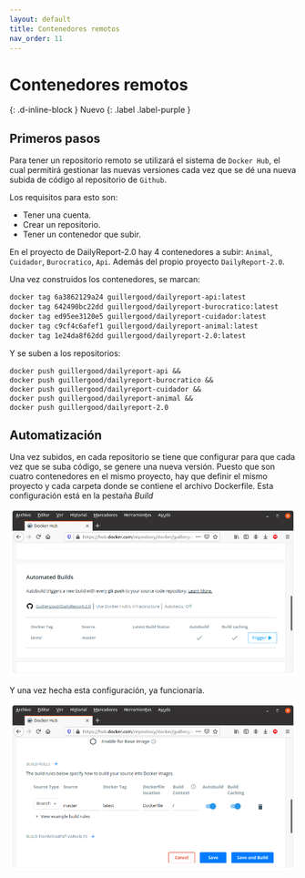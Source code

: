 ```yaml
---
layout: default
title: Contenedores remotos
nav_order: 11
---
```


# Contenedores remotos
{: .d-inline-block }
Nuevo
{: .label .label-purple }

## Primeros pasos

Para tener un repositorio remoto se utilizará el sistema de `Docker Hub`, el cual permitirá gestionar las nuevas versiones cada vez que se dé una nueva subida de código al repositorio de `Github`.

Los requisitos para esto son:

- Tener una cuenta.
- Crear un repositorio.
- Tener un contenedor que subir.

En el proyecto de DailyReport-2.0 hay 4 contenedores a subir: `Animal`, `Cuidador`, `Burocratico`, `Api`.
Además del propio proyecto `DailyReport-2.0`.

Una vez construidos los contenedores, se marcan:

```bash
docker tag 6a3862129a24 guillergood/dailyreport-api:latest
docker tag 642490bc22dd guillergood/dailyreport-burocratico:latest
docker tag ed95ee3120e5 guillergood/dailyreport-cuidador:latest
docker tag c9cf4c6afef1 guillergood/dailyreport-animal:latest
docker tag 1e24da8f62dd guillergood/dailyreport-2.0:latest
```

Y se suben a los repositorios:

```
docker push guillergood/dailyreport-api &&
docker push guillergood/dailyreport-burocratico &&
docker push guillergood/dailyreport-cuidador &&
docker push guillergood/dailyreport-animal &&
docker push guillergood/dailyreport-2.0
```

## Automatización

Una vez subidos, en cada repositorio se tiene que configurar para que cada vez que se suba código, se genere una nueva versión. Puesto que son cuatro contenedores en el mismo proyecto, hay que definir el mismo proyecto y cada carpeta donde se contiene el archivo Dockerfile. Esta configuración está en la pestaña *Build*

![](https://raw.githubusercontent.com/Guillergood/DailyReport-2.0/gh-pages/image/1.png)

Y una vez hecha esta configuración, ya funcionaría. 

![](https://raw.githubusercontent.com/Guillergood/DailyReport-2.0/gh-pages/image/2.png)